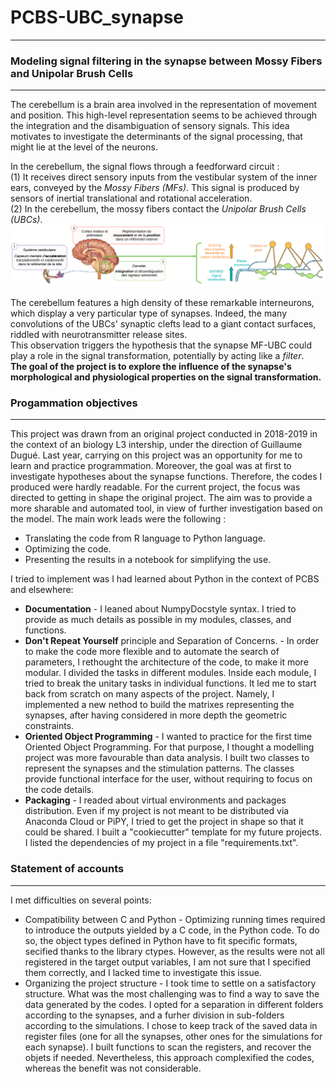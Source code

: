 # PCBS-UBC_synapse

---

### Modeling signal filtering in the synapse between Mossy Fibers and Unipolar Brush Cells
---

The cerebellum is a brain area involved in the representation of movement and position. This high-level representation seems to be achieved through the integration and the disambiguation of sensory signals. This idea motivates to investigate the determinants of the signal processing, that might lie at the level of the neurons.  

In the cerebellum, the signal flows through a feedforward circuit :  
(1) It receives direct sensory inputs from the vestibular system of the inner ears, conveyed by the *Mossy Fibers (MFs)*. This signal is produced by sensors of inertial translational and rotational acceleration.  
(2) In the cerebellum, the mossy fibers contact the *Unipolar Brush Cells (UBCs)*.  
![Feedforward netword in the cerebellum](https://github.com/esther-poniatowski/PCBS-UBC_synapse/blob/master/fig1_cerebelllum_network.PNG)

The cerebellum features a high density of these remarkable interneurons, which display a very particular type of synapses. Indeed, the many convolutions of the UBCs' synaptic clefts lead to a giant contact surfaces, riddled with neurotransmitter release sites.  
This observation triggers the hypothesis that the synapse MF-UBC could play a role in the signal transformation, potentially by acting like a *filter*.  
**The goal of the project is to explore the influence of the synapse's morphological and physiological properties on the signal transformation.**

### Progammation objectives
---

This project was drawn from an original project conducted in 2018-2019 in the context of an biology L3 intership, under the direction of Guillaume Dugué. Last year, carrying on this project was an opportunity for me to learn and practice programmation. Moreover, the goal was at first to investigate hypotheses about the synapse functions. Therefore, the codes I produced were hardly readable. 
For the current project, the focus was directed to getting in shape the original project. The aim was to provide a more sharable and automated tool, in view of further investigation based on the model.
The main work leads were the following :  
* Translating the code from R language to Python language.
* Optimizing the code. 
* Presenting the results in a notebook for simplifying the use.

I tried to implement was I had learned about Python in the context of PCBS and elsewhere:
* **Documentation** - I leaned about NumpyDocstyle syntax. I tried to provide as much details as possible in my modules, classes, and functions.
* **Don't Repeat Yourself** principle and Separation of Concerns. - In order to make the code more flexible and to automate the search of parameters, I rethought the architecture of the code, to make it more modular. I divided the tasks in different modules. Inside each module, I tried to break the unitary tasks in individual functions. It led me to start back from scratch on many aspects of the project. Namely, I implemented a new nethod to build the matrixes representing the synapses, after having considered in more depth the geometric constraints. 
* **Oriented Object Programming** - I wanted to practice for the first time Oriented Object Programming. For that purpose, I thought a modelling project was more favourable than data analysis. I built two classes to represent the synapses and the stimulation patterns. The classes provide functional interface for the user, without requiring to focus on the code details.
* **Packaging** - I readed about virtual environments and packages distribution. Even if my project is not meant to be distributed via Anaconda Cloud or PiPY, I tried to get the project in shape so that it could be shared. I built a "cookiecutter" template for my future projects. I listed the dependencies of my project in a file "requirements.txt".

### Statement of accounts
---

I met difficulties on several points:
* Compatibility between C and Python - Optimizing running times required to introduce the outputs yielded by a C code, in the Python code. To do so, the object types defined in Python have to fit specific formats, secified thanks to the library ctypes. However, as the results were not all registered in the target output variables, I am not sure that I specified them correctly, and I lacked time to investigate this issue.
* Organizing the project structure - I took time to settle on a satisfactory structure. What was the most challenging was to find a way to save the data generated by the codes. I opted for a separation in different folders according to the synapses, and a furher division in sub-folders according to the simulations. I chose to keep track of the saved data in register files (one for all the synapses, other ones for the simulations for each synapse). I built functions to scan the registers, and recover the objets if needed. Nevertheless, this approach complexified the codes, whereas the benefit was not considerable.
